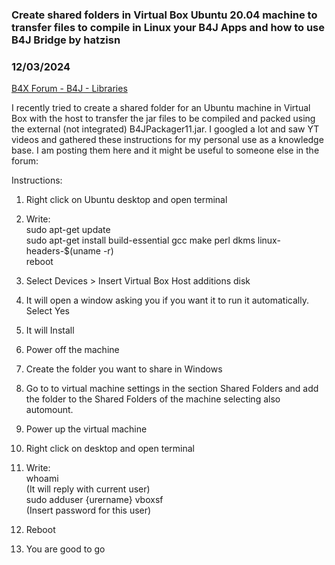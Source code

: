 ### Create shared folders in Virtual Box Ubuntu 20.04 machine to transfer files to compile in Linux your B4J Apps and how to use B4J Bridge by hatzisn
### 12/03/2024
[B4X Forum - B4J - Libraries](https://www.b4x.com/android/forum/threads/124724/)

I recently tried to create a shared folder for an Ubuntu machine in Virtual Box with the host to transfer the jar files to be compiled and packed using the external (not integrated) B4JPackager11.jar. I googled a lot and saw YT videos and gathered these instructions for my personal use as a knowledge base. I am posting them here and it might be useful to someone else in the forum:  
  
Instructions:  
  
1) Right click on Ubuntu desktop and open terminal  
2) Write:  
sudo apt-get update  
sudo apt-get install build-essential gcc make perl dkms linux-headers-$(uname -r)  
reboot  
  
3) Select Devices > Insert Virtual Box Host additions disk  
4) It will open a window asking you if you want it to run it automatically. Select Yes  
5) It will Install  
6) Power off the machine  
7) Create the folder you want to share in Windows  
8) Go to to virtual machine settings in the section Shared Folders and add the folder to the Shared Folders of the machine selecting also automount.  
9) Power up the virtual machine  
10) Right click on desktop and open terminal  
11) Write:  
whoami  
(It will reply with current user)  
sudo adduser {urername} vboxsf  
(Insert password for this user)  
12) Reboot  
13) You are good to go
